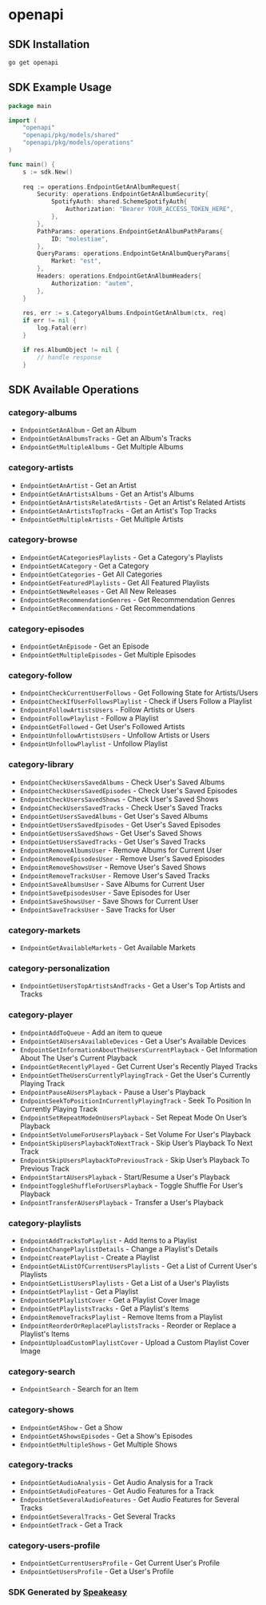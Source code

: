 # openapi

<!-- Start SDK Installation -->
## SDK Installation

```bash
go get openapi
```
<!-- End SDK Installation -->

## SDK Example Usage
<!-- Start SDK Example Usage -->
```go
package main

import (
    "openapi"
    "openapi/pkg/models/shared"
    "openapi/pkg/models/operations"
)

func main() {
    s := sdk.New()
    
    req := operations.EndpointGetAnAlbumRequest{
        Security: operations.EndpointGetAnAlbumSecurity{
            SpotifyAuth: shared.SchemeSpotifyAuth{
                Authorization: "Bearer YOUR_ACCESS_TOKEN_HERE",
            },
        },
        PathParams: operations.EndpointGetAnAlbumPathParams{
            ID: "molestiae",
        },
        QueryParams: operations.EndpointGetAnAlbumQueryParams{
            Market: "est",
        },
        Headers: operations.EndpointGetAnAlbumHeaders{
            Authorization: "autem",
        },
    }
    
    res, err := s.CategoryAlbums.EndpointGetAnAlbum(ctx, req)
    if err != nil {
        log.Fatal(err)
    }

    if res.AlbumObject != nil {
        // handle response
    }
```
<!-- End SDK Example Usage -->

<!-- Start SDK Available Operations -->
## SDK Available Operations

### category-albums

* `EndpointGetAnAlbum` - Get an Album
* `EndpointGetAnAlbumsTracks` - Get an Album's Tracks
* `EndpointGetMultipleAlbums` - Get Multiple Albums

### category-artists

* `EndpointGetAnArtist` - Get an Artist
* `EndpointGetAnArtistsAlbums` - Get an Artist's Albums
* `EndpointGetAnArtistsRelatedArtists` - Get an Artist's Related Artists
* `EndpointGetAnArtistsTopTracks` - Get an Artist's Top Tracks
* `EndpointGetMultipleArtists` - Get Multiple Artists

### category-browse

* `EndpointGetACategoriesPlaylists` - Get a Category's Playlists
* `EndpointGetACategory` - Get a Category
* `EndpointGetCategories` - Get All Categories
* `EndpointGetFeaturedPlaylists` - Get All Featured Playlists
* `EndpointGetNewReleases` - Get All New Releases
* `EndpointGetRecommendationGenres` - Get Recommendation Genres
* `EndpointGetRecommendations` - Get Recommendations

### category-episodes

* `EndpointGetAnEpisode` - Get an Episode
* `EndpointGetMultipleEpisodes` - Get Multiple Episodes

### category-follow

* `EndpointCheckCurrentUserFollows` - Get Following State for Artists/Users
* `EndpointCheckIfUserFollowsPlaylist` - Check if Users Follow a Playlist
* `EndpointFollowArtistsUsers` - Follow Artists or Users
* `EndpointFollowPlaylist` - Follow a Playlist
* `EndpointGetFollowed` - Get User's Followed Artists
* `EndpointUnfollowArtistsUsers` - Unfollow Artists or Users
* `EndpointUnfollowPlaylist` - Unfollow Playlist

### category-library

* `EndpointCheckUsersSavedAlbums` - Check User's Saved Albums
* `EndpointCheckUsersSavedEpisodes` - Check User's Saved Episodes
* `EndpointCheckUsersSavedShows` - Check User's Saved Shows
* `EndpointCheckUsersSavedTracks` - Check User's Saved Tracks
* `EndpointGetUsersSavedAlbums` - Get User's Saved Albums
* `EndpointGetUsersSavedEpisodes` - Get User's Saved Episodes
* `EndpointGetUsersSavedShows` - Get User's Saved Shows
* `EndpointGetUsersSavedTracks` - Get User's Saved Tracks
* `EndpointRemoveAlbumsUser` - Remove Albums for Current User
* `EndpointRemoveEpisodesUser` - Remove User's Saved Episodes
* `EndpointRemoveShowsUser` - Remove User's Saved Shows
* `EndpointRemoveTracksUser` - Remove User's Saved Tracks
* `EndpointSaveAlbumsUser` - Save Albums for Current User
* `EndpointSaveEpisodesUser` - Save Episodes for User
* `EndpointSaveShowsUser` - Save Shows for Current User
* `EndpointSaveTracksUser` - Save Tracks for User

### category-markets

* `EndpointGetAvailableMarkets` - Get Available Markets

### category-personalization

* `EndpointGetUsersTopArtistsAndTracks` - Get a User's Top Artists and Tracks

### category-player

* `EndpointAddToQueue` - Add an item to queue
* `EndpointGetAUsersAvailableDevices` - Get a User's Available Devices
* `EndpointGetInformationAboutTheUsersCurrentPlayback` - Get Information About The User's Current Playback
* `EndpointGetRecentlyPlayed` - Get Current User's Recently Played Tracks
* `EndpointGetTheUsersCurrentlyPlayingTrack` - Get the User's Currently Playing Track
* `EndpointPauseAUsersPlayback` - Pause a User's Playback
* `EndpointSeekToPositionInCurrentlyPlayingTrack` - Seek To Position In Currently Playing Track
* `EndpointSetRepeatModeOnUsersPlayback` - Set Repeat Mode On User’s Playback
* `EndpointSetVolumeForUsersPlayback` - Set Volume For User's Playback
* `EndpointSkipUsersPlaybackToNextTrack` - Skip User’s Playback To Next Track
* `EndpointSkipUsersPlaybackToPreviousTrack` - Skip User’s Playback To Previous Track
* `EndpointStartAUsersPlayback` - Start/Resume a User's Playback
* `EndpointToggleShuffleForUsersPlayback` - Toggle Shuffle For User’s Playback
* `EndpointTransferAUsersPlayback` - Transfer a User's Playback

### category-playlists

* `EndpointAddTracksToPlaylist` - Add Items to a Playlist
* `EndpointChangePlaylistDetails` - Change a Playlist's Details
* `EndpointCreatePlaylist` - Create a Playlist
* `EndpointGetAListOfCurrentUsersPlaylists` - Get a List of Current User's Playlists
* `EndpointGetListUsersPlaylists` - Get a List of a User's Playlists
* `EndpointGetPlaylist` - Get a Playlist
* `EndpointGetPlaylistCover` - Get a Playlist Cover Image
* `EndpointGetPlaylistsTracks` - Get a Playlist's Items
* `EndpointRemoveTracksPlaylist` - Remove Items from a Playlist
* `EndpointReorderOrReplacePlaylistsTracks` - Reorder or Replace a Playlist's Items
* `EndpointUploadCustomPlaylistCover` - Upload a Custom Playlist Cover Image

### category-search

* `EndpointSearch` - Search for an Item

### category-shows

* `EndpointGetAShow` - Get a Show
* `EndpointGetAShowsEpisodes` - Get a Show's Episodes
* `EndpointGetMultipleShows` - Get Multiple Shows

### category-tracks

* `EndpointGetAudioAnalysis` - Get Audio Analysis for a Track
* `EndpointGetAudioFeatures` - Get Audio Features for a Track
* `EndpointGetSeveralAudioFeatures` - Get Audio Features for Several Tracks
* `EndpointGetSeveralTracks` - Get Several Tracks
* `EndpointGetTrack` - Get a Track

### category-users-profile

* `EndpointGetCurrentUsersProfile` - Get Current User's Profile
* `EndpointGetUsersProfile` - Get a User's Profile

<!-- End SDK Available Operations -->

### SDK Generated by [Speakeasy](https://docs.speakeasyapi.dev/docs/using-speakeasy/client-sdks)
